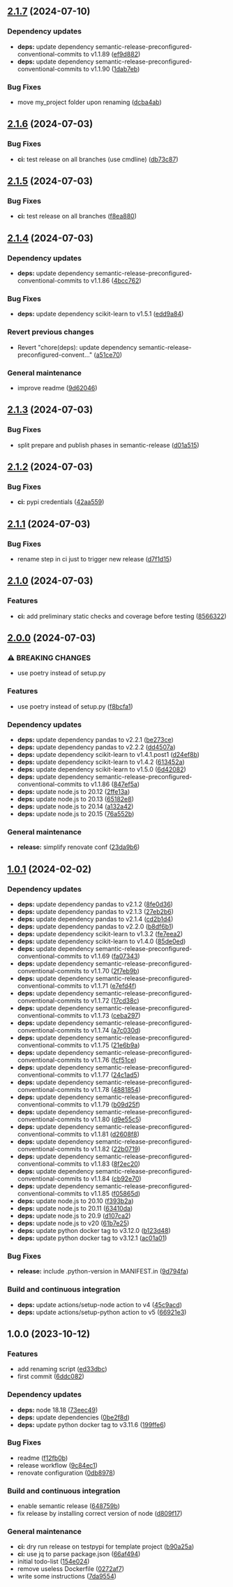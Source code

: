 ## [2.1.7](https://github.com/aequitas-aod/template-python-project-poetry/compare/2.1.6...2.1.7) (2024-07-10)

### Dependency updates

* **deps:** update dependency semantic-release-preconfigured-conventional-commits to v1.1.89 ([ef9d882](https://github.com/aequitas-aod/template-python-project-poetry/commit/ef9d8829ac28eb125a332aa3d57791e10d3caf69))
* **deps:** update dependency semantic-release-preconfigured-conventional-commits to v1.1.90 ([1dab7eb](https://github.com/aequitas-aod/template-python-project-poetry/commit/1dab7eb84b1619cf0d4682a4fd6eea9d5925df91))

### Bug Fixes

* move my_project folder upon renaming ([dcba4ab](https://github.com/aequitas-aod/template-python-project-poetry/commit/dcba4ab25a0a0c619ee8afacad9ff01a6f5bcfd6))

## [2.1.6](https://github.com/aequitas-aod/template-python-project-poetry/compare/2.1.5...2.1.6) (2024-07-03)


### Bug Fixes

* **ci:** test release on all branches (use cmdline) ([db73c87](https://github.com/aequitas-aod/template-python-project-poetry/commit/db73c87689116f79322da3257813ea3327ccb922))

## [2.1.5](https://github.com/aequitas-aod/template-python-project-poetry/compare/2.1.4...2.1.5) (2024-07-03)


### Bug Fixes

* **ci:** test release on all branches ([f8ea880](https://github.com/aequitas-aod/template-python-project-poetry/commit/f8ea8807885441d52db8891f65e702e592ad412f))

## [2.1.4](https://github.com/aequitas-aod/template-python-project-poetry/compare/2.1.3...2.1.4) (2024-07-03)


### Dependency updates

* **deps:** update dependency semantic-release-preconfigured-conventional-commits to v1.1.86 ([4bcc762](https://github.com/aequitas-aod/template-python-project-poetry/commit/4bcc7626f5b8643a7381b0c9c71b3d7a20a91ed1))


### Bug Fixes

* **deps:** update dependency scikit-learn to v1.5.1 ([edd9a84](https://github.com/aequitas-aod/template-python-project-poetry/commit/edd9a8415a5caaa2a64038a15c73cb4715e95765))


### Revert previous changes

* Revert "chore(deps): update dependency semantic-release-preconfigured-convent…" ([a51ce70](https://github.com/aequitas-aod/template-python-project-poetry/commit/a51ce70691409b04ea0948bb5cda8c562486b323))


### General maintenance

* improve readme ([9d62046](https://github.com/aequitas-aod/template-python-project-poetry/commit/9d620463be3b80a0da0a575bacbf9c3cce943982))

## [2.1.3](https://github.com/aequitas-aod/template-python-project-poetry/compare/2.1.2...2.1.3) (2024-07-03)


### Bug Fixes

* split prepare and publish phases in semantic-release ([d01a515](https://github.com/aequitas-aod/template-python-project-poetry/commit/d01a515d42e7666e13feea1489e934e84d0c06bd))

## [2.1.2](https://github.com/aequitas-aod/template-python-project-poetry/compare/2.1.1...2.1.2) (2024-07-03)


### Bug Fixes

* **ci:** pypi credentials ([42aa559](https://github.com/aequitas-aod/template-python-project-poetry/commit/42aa559de022c8a9381779d47750428195f708d8))

## [2.1.1](https://github.com/aequitas-aod/template-python-project-poetry/compare/2.1.0...2.1.1) (2024-07-03)


### Bug Fixes

* rename step in ci just to trigger new release ([d7f1d15](https://github.com/aequitas-aod/template-python-project-poetry/commit/d7f1d15e0bb590431099752e0b8529d9934df062))

## [2.1.0](https://github.com/aequitas-aod/template-python-project-poetry/compare/2.0.0...2.1.0) (2024-07-03)


### Features

* **ci:** add preliminary static checks and coverage before testing ([8566322](https://github.com/aequitas-aod/template-python-project-poetry/commit/8566322028fcfa92188be58627b13362dfa9b106))

## [2.0.0](https://github.com/aequitas-aod/template-python-project-poetry/compare/1.0.1...2.0.0) (2024-07-03)


### ⚠ BREAKING CHANGES

* use poetry instead of setup.py

### Features

* use poetry instead of setup.py ([f8bcfa1](https://github.com/aequitas-aod/template-python-project-poetry/commit/f8bcfa14bf7992b16e77929b6f5112dd7f977383))


### Dependency updates

* **deps:** update dependency pandas to v2.2.1 ([be273ce](https://github.com/aequitas-aod/template-python-project-poetry/commit/be273ce0d591432389c5da7d8bee343079db4871))
* **deps:** update dependency pandas to v2.2.2 ([dd4507a](https://github.com/aequitas-aod/template-python-project-poetry/commit/dd4507a5ae73bd2019729786dcbadb051a024049))
* **deps:** update dependency scikit-learn to v1.4.1.post1 ([d24ef8b](https://github.com/aequitas-aod/template-python-project-poetry/commit/d24ef8bc4bedf055630f95eb04a6db1833b3d4d7))
* **deps:** update dependency scikit-learn to v1.4.2 ([613452a](https://github.com/aequitas-aod/template-python-project-poetry/commit/613452a825e12cb0f5f2962e6ba5dd22dadf058a))
* **deps:** update dependency scikit-learn to v1.5.0 ([6d42082](https://github.com/aequitas-aod/template-python-project-poetry/commit/6d4208275a45736a4d4161dc88324aa3f6ca2b86))
* **deps:** update dependency semantic-release-preconfigured-conventional-commits to v1.1.86 ([847ef5a](https://github.com/aequitas-aod/template-python-project-poetry/commit/847ef5a1ee00d72a7eb330d7f089c3130ced26ff))
* **deps:** update node.js to 20.12 ([2ffe13a](https://github.com/aequitas-aod/template-python-project-poetry/commit/2ffe13aeba2daea05735531926badafc0c6e78e2))
* **deps:** update node.js to 20.13 ([65182e8](https://github.com/aequitas-aod/template-python-project-poetry/commit/65182e88da58a8ad06bffb712572e388309767c2))
* **deps:** update node.js to 20.14 ([a132a42](https://github.com/aequitas-aod/template-python-project-poetry/commit/a132a42cf67d01fdf79778ffde824fb3300527ac))
* **deps:** update node.js to 20.15 ([76a552b](https://github.com/aequitas-aod/template-python-project-poetry/commit/76a552bc42965f6ee23754065b2673403b26a91c))


### General maintenance

* **release:** simplify renovate conf ([23da9b6](https://github.com/aequitas-aod/template-python-project-poetry/commit/23da9b61d38adbe974c53240f05fb71ea685fb03))

## [1.0.1](https://github.com/aequitas-aod/template-python-project/compare/1.0.0...1.0.1) (2024-02-02)


### Dependency updates

* **deps:** update dependency pandas to v2.1.2 ([8fe0d36](https://github.com/aequitas-aod/template-python-project/commit/8fe0d36a83c74ff23c059735a69f91ebef4904f3))
* **deps:** update dependency pandas to v2.1.3 ([27eb2b6](https://github.com/aequitas-aod/template-python-project/commit/27eb2b6e5cd7bdac497412095bdd71ee8bc9f12c))
* **deps:** update dependency pandas to v2.1.4 ([cd2b1d4](https://github.com/aequitas-aod/template-python-project/commit/cd2b1d4c3d22d352a89d57794402df9c8779b5c6))
* **deps:** update dependency pandas to v2.2.0 ([b8df6b1](https://github.com/aequitas-aod/template-python-project/commit/b8df6b14bdb94a9e4d290a67ae9090227da61d29))
* **deps:** update dependency scikit-learn to v1.3.2 ([fe7eea2](https://github.com/aequitas-aod/template-python-project/commit/fe7eea22d078a77ed77477a78785c387953888f8))
* **deps:** update dependency scikit-learn to v1.4.0 ([85de0ed](https://github.com/aequitas-aod/template-python-project/commit/85de0ed24d38277ea86a7ac71781631c097e8aaf))
* **deps:** update dependency semantic-release-preconfigured-conventional-commits to v1.1.69 ([fa07343](https://github.com/aequitas-aod/template-python-project/commit/fa07343c199db9cf3a0784abdf1858983f80392c))
* **deps:** update dependency semantic-release-preconfigured-conventional-commits to v1.1.70 ([2f7eb9b](https://github.com/aequitas-aod/template-python-project/commit/2f7eb9b20f5fc44a154c18cdf4ddb413da9819fc))
* **deps:** update dependency semantic-release-preconfigured-conventional-commits to v1.1.71 ([e7efd4f](https://github.com/aequitas-aod/template-python-project/commit/e7efd4f39ac7396621ae9a7182c42975d8756476))
* **deps:** update dependency semantic-release-preconfigured-conventional-commits to v1.1.72 ([17cd38c](https://github.com/aequitas-aod/template-python-project/commit/17cd38c5f6969e7be37be61087c63047d462e00a))
* **deps:** update dependency semantic-release-preconfigured-conventional-commits to v1.1.73 ([ceba297](https://github.com/aequitas-aod/template-python-project/commit/ceba297fb66930fa41cfcc36794f37b16d041c60))
* **deps:** update dependency semantic-release-preconfigured-conventional-commits to v1.1.74 ([a7c030d](https://github.com/aequitas-aod/template-python-project/commit/a7c030de41394700cc0cec89358e59a3709377b2))
* **deps:** update dependency semantic-release-preconfigured-conventional-commits to v1.1.75 ([21e6b9a](https://github.com/aequitas-aod/template-python-project/commit/21e6b9af441d069af6c13ccbd55bad63d4a9a841))
* **deps:** update dependency semantic-release-preconfigured-conventional-commits to v1.1.76 ([fcf51ce](https://github.com/aequitas-aod/template-python-project/commit/fcf51ce4d1048739ca4933ef56cefe69b1f25bb9))
* **deps:** update dependency semantic-release-preconfigured-conventional-commits to v1.1.77 ([24c1ad5](https://github.com/aequitas-aod/template-python-project/commit/24c1ad5c7c2a6df6f8519c4bd3bfd9892cac7bdd))
* **deps:** update dependency semantic-release-preconfigured-conventional-commits to v1.1.78 ([4881854](https://github.com/aequitas-aod/template-python-project/commit/488185409ad1263b83838fba5b07136517c9fe52))
* **deps:** update dependency semantic-release-preconfigured-conventional-commits to v1.1.79 ([b09d25f](https://github.com/aequitas-aod/template-python-project/commit/b09d25f30d81f9bc22cee76f3cf2fe72e1589e62))
* **deps:** update dependency semantic-release-preconfigured-conventional-commits to v1.1.80 ([d9e55c5](https://github.com/aequitas-aod/template-python-project/commit/d9e55c51fa21cf880450cbeee619cca167e55cec))
* **deps:** update dependency semantic-release-preconfigured-conventional-commits to v1.1.81 ([d2608f8](https://github.com/aequitas-aod/template-python-project/commit/d2608f87dc1bb2554c4db8bd8fe57fb75512efdb))
* **deps:** update dependency semantic-release-preconfigured-conventional-commits to v1.1.82 ([22b0719](https://github.com/aequitas-aod/template-python-project/commit/22b0719f19296441890e9e6f122df45efd5e095e))
* **deps:** update dependency semantic-release-preconfigured-conventional-commits to v1.1.83 ([8f2ec20](https://github.com/aequitas-aod/template-python-project/commit/8f2ec20935428b99b28d412040689e56fa30a07e))
* **deps:** update dependency semantic-release-preconfigured-conventional-commits to v1.1.84 ([cb92e70](https://github.com/aequitas-aod/template-python-project/commit/cb92e703568dbf402c51434c510fd97cb6946c52))
* **deps:** update dependency semantic-release-preconfigured-conventional-commits to v1.1.85 ([f05865d](https://github.com/aequitas-aod/template-python-project/commit/f05865d98e638d8c7192bfdb360898b7152400f9))
* **deps:** update node.js to 20.10 ([f393b2a](https://github.com/aequitas-aod/template-python-project/commit/f393b2a2fb2d3aa98b5c5a969ef4df442d5c79de))
* **deps:** update node.js to 20.11 ([63410da](https://github.com/aequitas-aod/template-python-project/commit/63410da68d5122d155caac39b6f99de19d619825))
* **deps:** update node.js to 20.9 ([d107ca2](https://github.com/aequitas-aod/template-python-project/commit/d107ca20dd8414ef39ab6b6b95740b3ae2c75f16))
* **deps:** update node.js to v20 ([61b7e25](https://github.com/aequitas-aod/template-python-project/commit/61b7e250a9afe02465f435c6b709b2fcc872e338))
* **deps:** update python docker tag to v3.12.0 ([b123d48](https://github.com/aequitas-aod/template-python-project/commit/b123d4847e25cc94e86faf1f5ec37a4e0b54e46d))
* **deps:** update python docker tag to v3.12.1 ([ac01a01](https://github.com/aequitas-aod/template-python-project/commit/ac01a014b54008d5c7af4916880413ba864f9a33))


### Bug Fixes

* **release:** include .python-version in MANIFEST.in ([9d794fa](https://github.com/aequitas-aod/template-python-project/commit/9d794faac19b032c5a0f149c3e5e44df018db17b))


### Build and continuous integration

* **deps:** update actions/setup-node action to v4 ([45c9acd](https://github.com/aequitas-aod/template-python-project/commit/45c9acdfed764240e4e150e65a4507205537a16a))
* **deps:** update actions/setup-python action to v5 ([66921e3](https://github.com/aequitas-aod/template-python-project/commit/66921e3580f3223689adf1665a323befbd9b3272))

## 1.0.0 (2023-10-12)


### Features

* add renaming script ([ed33dbc](https://github.com/aequitas-aod/template-python-project/commit/ed33dbc03a68a605e6df7a9465c6985ec9d1e130))
* first commit ([6ddc082](https://github.com/aequitas-aod/template-python-project/commit/6ddc08296facfe64fe912fcd00a255adb2806193))


### Dependency updates

* **deps:** node 18.18 ([73eec49](https://github.com/aequitas-aod/template-python-project/commit/73eec49c6fc53fe3158a0b94be99dcaf6eb328eb))
* **deps:** update dependencies ([0be2f8d](https://github.com/aequitas-aod/template-python-project/commit/0be2f8deb9b8218e509ea0926ceeb78a7a2baa70))
* **deps:** update python docker tag to v3.11.6 ([199ffe6](https://github.com/aequitas-aod/template-python-project/commit/199ffe6a498c6b26d358d97ac2ef7046da68e268))


### Bug Fixes

* readme ([f12fb0b](https://github.com/aequitas-aod/template-python-project/commit/f12fb0b17c08a18a7e145199234dc38d43fd0ddb))
* release workflow ([9c84ec1](https://github.com/aequitas-aod/template-python-project/commit/9c84ec1497a1f8c6c438a248107746df0fa7c612))
* renovate configuration ([0db8978](https://github.com/aequitas-aod/template-python-project/commit/0db89788ad8bef935fa97b77e7fa05aca749da28))


### Build and continuous integration

* enable semantic release ([648759b](https://github.com/aequitas-aod/template-python-project/commit/648759ba41fda0cad343493709a57bcb908f7229))
* fix release by installing correct version of node ([d809f17](https://github.com/aequitas-aod/template-python-project/commit/d809f17fc96c7295e0ec526161a56f558d49aa47))


### General maintenance

* **ci:** dry run release on testpypi for template project ([b90a25a](https://github.com/aequitas-aod/template-python-project/commit/b90a25a0f1f439e0bf548eec0bfae21b1f8c44b1))
* **ci:** use jq to parse package.json ([66af494](https://github.com/aequitas-aod/template-python-project/commit/66af494bc406d4b9b649153f910016cceb1b63ce))
* initial todo-list ([154e024](https://github.com/aequitas-aod/template-python-project/commit/154e024ac1bb8a1f1c99826ab2ed6a28e703a513))
* remove useless Dockerfile ([0272af7](https://github.com/aequitas-aod/template-python-project/commit/0272af71647e254f7622d38ace6000f0cbc7f17d))
* write some instructions ([7da9554](https://github.com/aequitas-aod/template-python-project/commit/7da9554a6e458c5fc253a222b295fbeb6a7862ec))
